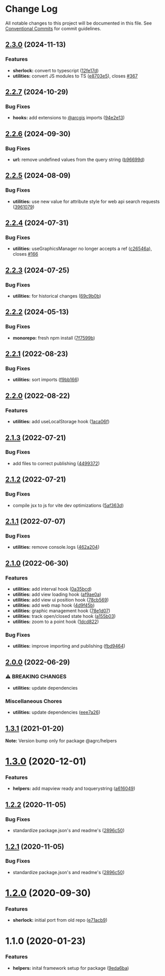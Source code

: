 # Change Log

All notable changes to this project will be documented in this file.
See [Conventional Commits](https://conventionalcommits.org) for commit guidelines.

## [2.3.0](https://github.com/agrc/kitchen-sink/compare/utilities-v2.2.7...utilities-v2.3.0) (2024-11-13)


### Features

* **sherlock:** convert to typescript ([12fe17d](https://github.com/agrc/kitchen-sink/commit/12fe17def4fa3c3458de5f9866f16715d90d7bbd))
* **utilities:** convert JS modules to TS ([e8703e5](https://github.com/agrc/kitchen-sink/commit/e8703e583f6b707ac9579b03432ef50a5e21b3d0)), closes [#367](https://github.com/agrc/kitchen-sink/issues/367)

## [2.2.7](https://github.com/agrc/kitchen-sink/compare/utilities-v2.2.6...utilities-v2.2.7) (2024-10-29)


### Bug Fixes

* **hooks:** add extensions to [@arcgis](https://github.com/arcgis) imports ([94e2e13](https://github.com/agrc/kitchen-sink/commit/94e2e13a2a2530de5bd9b6ce94e629162cdbe94e))

## [2.2.6](https://github.com/agrc/kitchen-sink/compare/utilities-v2.2.5...utilities-v2.2.6) (2024-09-30)


### Bug Fixes

* **url:** remove undefined values from the query string ([b96699d](https://github.com/agrc/kitchen-sink/commit/b96699d1dfdd4e63816f32850efd28d9e3a34cb1))

## [2.2.5](https://github.com/agrc/kitchen-sink/compare/utilities-v2.2.4...utilities-v2.2.5) (2024-08-09)


### Bug Fixes

* **utilities:** use new value for attribute style for web api search requests ([3961079](https://github.com/agrc/kitchen-sink/commit/3961079f5b9af9d56c7f61a96fb59afc89e927f9))

## [2.2.4](https://github.com/agrc/kitchen-sink/compare/utilities-v2.2.3...utilities-v2.2.4) (2024-07-31)


### Bug Fixes

* **utilities:** useGraphicsManager no longer accepts a ref ([c26546a](https://github.com/agrc/kitchen-sink/commit/c26546a7f9323f42e43ac385db1cbe7625d11ec8)), closes [#166](https://github.com/agrc/kitchen-sink/issues/166)

## [2.2.3](https://github.com/agrc/kitchen-sink/compare/utilities-v2.2.2...utilities-v2.2.3) (2024-07-25)


### Bug Fixes

* **utilities:** for historical changes ([69c9b0b](https://github.com/agrc/kitchen-sink/commit/69c9b0ba772a5b68d9e6cc1fdd6c25fc628cd512))

## [2.2.2](https://github.com/agrc/kitchen-sink/compare/utilities-v2.2.1...utilities-v2.2.2) (2024-05-13)


### Bug Fixes

* **monorepo:** fresh npm install ([7f7599b](https://github.com/agrc/kitchen-sink/commit/7f7599b6743b4e1c13d9617acafbb15d4b00f2c3))

## [2.2.1](https://github.com/agrc/kitchen-sink/compare/utilities-v2.2.0...utilities-v2.2.1) (2022-08-23)


### Bug Fixes

* **utilities:** sort imports ([f9bb166](https://github.com/agrc/kitchen-sink/commit/f9bb166b9e45a10d00131c4096337376d4c1f2ad))

## [2.2.0](https://github.com/agrc/kitchen-sink/compare/utilities-v2.1.3...utilities-v2.2.0) (2022-08-22)


### Features

* **utilities:** add useLocalStorage hook ([1aca06f](https://github.com/agrc/kitchen-sink/commit/1aca06f6183e04f094ae60ab2253a5e7bf1ce48f))

## [2.1.3](https://github.com/agrc/kitchen-sink/compare/utilities-v2.1.2...utilities-v2.1.3) (2022-07-21)


### Bug Fixes

* add files to correct publishing ([4499372](https://github.com/agrc/kitchen-sink/commit/4499372c102015acd59adc4d5342082a85548de4))

## [2.1.2](https://github.com/agrc/kitchen-sink/compare/utilities-v2.1.1...utilities-v2.1.2) (2022-07-21)


### Bug Fixes

* compile jsx to js for vite dev optimizations ([5af363d](https://github.com/agrc/kitchen-sink/commit/5af363d73630185a2a6b9ae1119ef0375d400e97))

## [2.1.1](https://github.com/agrc/kitchen-sink/compare/utilities-v2.1.0...utilities-v2.1.1) (2022-07-07)


### Bug Fixes

* **utilities:** remove console.logs ([462a204](https://github.com/agrc/kitchen-sink/commit/462a204c2d64a0a70b8d8eed015190d35ba86c6c))

## [2.1.0](https://github.com/agrc/kitchen-sink/compare/utilities-v2.0.0...utilities-v2.1.0) (2022-06-30)


### Features

* **utilities:** add interval hook ([0a35bcd](https://github.com/agrc/kitchen-sink/commit/0a35bcd2e303c818251aaab9b6fe601a05c4e8b6))
* **utilities:** add view loading hook ([af9ae0a](https://github.com/agrc/kitchen-sink/commit/af9ae0ad0ed01c54404c7f543f7114a713dd96fd))
* **utilities:** add view ui position hook ([78cb569](https://github.com/agrc/kitchen-sink/commit/78cb569c28af9e6b9cb149c8a7b2af80db888d4d))
* **utilities:** add web map hook ([4d9f45b](https://github.com/agrc/kitchen-sink/commit/4d9f45b981e45401fa4acda12dcc4d378ca33ad5))
* **utilities:** graphic management hook ([78e1d07](https://github.com/agrc/kitchen-sink/commit/78e1d079a679831db4a8231de1fd9f0d89417fd2))
* **utilities:** track open/closed state hook ([a155b03](https://github.com/agrc/kitchen-sink/commit/a155b0372d06c6adbda875c13a67997d9c70dfbd))
* **utilities:** zoom to a point hook ([1dcd822](https://github.com/agrc/kitchen-sink/commit/1dcd82238fb5ce5f5955891c25088972adeea91f))


### Bug Fixes

* **utilities:** improve importing and publishing ([fbd9464](https://github.com/agrc/kitchen-sink/commit/fbd9464bab5912a317b8a8d42268c0716aab2ce9))

## [2.0.0](https://github.com/agrc/kitchen-sink/compare/utilities-v1.3.1...utilities-v2.0.0) (2022-06-29)


### ⚠ BREAKING CHANGES

* **utilities:** update dependencies

### Miscellaneous Chores

* **utilities:** update dependencies ([eee7a26](https://github.com/agrc/kitchen-sink/commit/eee7a262f2e291877f5dca8c10da3d5cc8fcc062))

## [1.3.1](https://github.com/agrc/kitchen-sink/compare/@agrc/helpers@1.3.0...@agrc/helpers@1.3.1) (2021-01-20)

**Note:** Version bump only for package @agrc/helpers

# [1.3.0](https://github.com/agrc/kitchen-sink/compare/@agrc/helpers@1.2.2...@agrc/helpers@1.3.0) (2020-12-01)

### Features

- **helpers:** add mapview ready and toquerystring ([a616049](https://github.com/agrc/kitchen-sink/commit/a616049f1120ec4adc81d63a89bed04729d3edb1))

## [1.2.2](https://github.com/agrc/kitchen-sink/compare/@agrc/helpers@1.2.0...@agrc/helpers@1.2.2) (2020-11-05)

### Bug Fixes

- standardize package.json's and readme's ([2896c50](https://github.com/agrc/kitchen-sink/commit/2896c5074f397c43945d08d5d66435cc43a1f78a))

## [1.2.1](https://github.com/agrc/kitchen-sink/compare/@agrc/helpers@1.2.0...@agrc/helpers@1.2.1) (2020-11-05)

### Bug Fixes

- standardize package.json's and readme's ([2896c50](https://github.com/agrc/kitchen-sink/commit/2896c5074f397c43945d08d5d66435cc43a1f78a))

# [1.2.0](https://github.com/agrc/kitchen-sink/compare/@agrc/helpers@1.1.0...@agrc/helpers@1.2.0) (2020-09-30)

### Features

- **sherlock:** initial port from old repo ([e71acb9](https://github.com/agrc/kitchen-sink/commit/e71acb90edf04c6d3f303b50ae9a348440bdfca6))

# 1.1.0 (2020-01-23)

### Features

- **helpers:** inital framework setup for package ([9eda6ba](https://github.com/agrc/kitchen-sink/commit/9eda6ba829ad72b8ab299ff79bdedd0ad99a5227))

